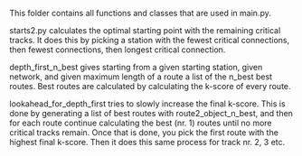 This folder contains all functions and classes that are used in main.py.

starts2.py calculates the optimal starting point with the remaining critical
tracks. It does this by picking a station with the fewest critical connections,
then fewest connections, then longest critical connection.

depth_first_n_best gives starting from a given starting station, given network,
and given maximum length of a route a list of the n_best best routes. Best
routes are calculated by calculating the k-score of every route.

lookahead_for_depth_first tries to slowly increase the final k-score. This is
done by generating a list of best routes with route2_object_n_best, and then
for each route continue calculating the best (nr. 1) routes until no more
critical tracks remain. Once that is done, you pick the first route with the
highest final k-score. Then it does this same process for track nr. 2, 3 etc.
